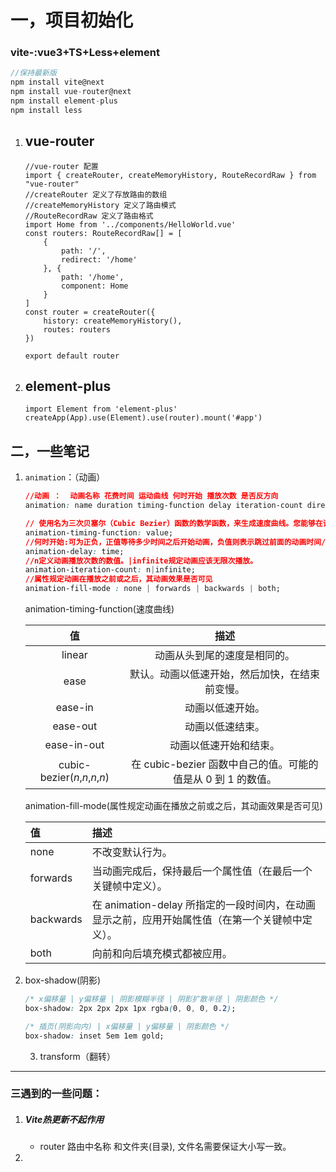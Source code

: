 # 一，项目初始化

### vite-:vue3+TS+Less+element

``` c
//保持最新版
npm install vite@next
npm install vue-router@next 
npm install element-plus
npm install less 
```

1. ## vue-router

   ``` tsx
   //vue-router 配置
   import { createRouter, createMemoryHistory, RouteRecordRaw } from "vue-router"
   //createRouter 定义了存放路由的数组
   //createMemoryHistory 定义了路由模式
   //RouteRecordRaw 定义了路由格式
   import Home from '../components/HelloWorld.vue'
   const routers: RouteRecordRaw[] = [
       {
           path: '/',
           redirect: '/home'
       }, {
           path: '/home',
           component: Home
       }
   ]
   const router = createRouter({
       history: createMemoryHistory(),
       routes: routers
   })
   
   export default router
   ```

2. ## element-plus

   ``` tsx
   import Element from 'element-plus'
   createApp(App).use(Element).use(router).mount('#app')
   ```

## 二，一些笔记

1. `animation`：（动画）

   ```css
   //动画 ：  动画名称 花费时间 运动曲线 何时开始 播放次数 是否反方向 
   animation: name duration timing-function delay iteration-count direction;
   
   // 使用名为三次贝塞尔（Cubic Bezier）函数的数学函数，来生成速度曲线。您能够在该函数中使用自己的值，也可以预定义的值：value(见下表格)
   animation-timing-function: value;
   //何时开始:可为正负，正值等待多少时间之后开始动画，负值则表示跳过前面的动画时间/过程(第一次)。
   animation-delay: time; 
   //n定义动画播放次数的数值。|infinite规定动画应该无限次播放。
   animation-iteration-count: n|infinite;
   //属性规定动画在播放之前或之后，其动画效果是否可见
   animation-fill-mode : none | forwards | backwards | both;
   ```

   animation-timing-function(速度曲线)

   |              值               |                             描述                             |
   | :---------------------------: | :----------------------------------------------------------: |
   |            linear             |                 动画从头到尾的速度是相同的。                 |
   |             ease              |        默认。动画以低速开始，然后加快，在结束前变慢。        |
   |            ease-in            |                       动画以低速开始。                       |
   |           ease-out            |                       动画以低速结束。                       |
   |          ease-in-out          |                    动画以低速开始和结束。                    |
   | cubic-bezier(*n*,*n*,*n*,*n*) | 在 cubic-bezier 函数中自己的值。可能的值是从 0 到 1 的数值。 |

   animation-fill-mode(属性规定动画在播放之前或之后，其动画效果是否可见)

   | 值        | 描述                                                         |
   | :-------- | :----------------------------------------------------------- |
   | none      | 不改变默认行为。                                             |
   | forwards  | 当动画完成后，保持最后一个属性值（在最后一个关键帧中定义）。 |
   | backwards | 在 animation-delay 所指定的一段时间内，在动画显示之前，应用开始属性值（在第一个关键帧中定义）。 |
   | both      | 向前和向后填充模式都被应用。                                 |

   

2. box-shadow(阴影)

   ``` css
   /* x偏移量 | y偏移量 | 阴影模糊半径 | 阴影扩散半径 | 阴影颜色 */
   box-shadow: 2px 2px 2px 1px rgba(0, 0, 0, 0.2);
   
   /* 插页(阴影向内) | x偏移量 | y偏移量 | 阴影颜色 */
   box-shadow: inset 5em 1em gold;
   ```

   3. transform（翻转）



---
### 三遇到的一些问题：

1. ##### Vite热更新不起作用

    - router 路由中名称 和文件夹(目录), 文件名需要保证大小写一致。

2. 
